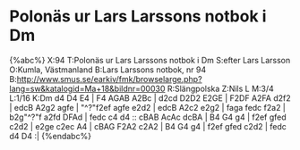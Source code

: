 # Polonäs ur Lars Larssons notbok i Dm

{%abc%}
X:94
T:Polonäs ur Lars Larssons notbok i Dm
S:efter Lars Larsson
O:Kumla, Västmanland
B:Lars Larssons notbok, nr 94
B:http://www.smus.se/earkiv/fmk/browselarge.php?lang=sw&katalogid=Ma+18&bildnr=00030
R:Slängpolska
Z:Nils L
M:3/4
L:1/16
K:Dm
d4 D4 E4 | F4 AGAB A2Bc | d2cd D2D2 E2GE | F2DF A2FA d2f2 | 
edcB A2g2 agfe | "^?"f2ef agfe e2d2 | edcB A2c2 e2g2 | faga fedc f2a2 | 
b2g"^?"f a2fd DFAd | fedc c4 d4 :: cBAB AcAc dcBA | B4 G4 g4 | 
f2ef gfed c2d2 | e2ge c2ec A4 | cBAG F2A2 c2A2 | B4 G4 g4 | 
f2ef gfed c2d2 | fedc d4 D4 :| 
{%endabc%}
